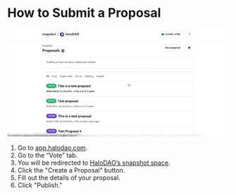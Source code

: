 # How to Submit a Proposal

![](../.gitbook/assets/cleanshot-2021-05-18-at-15.14.43.gif)

1. Go to [app.halodao.com](https://app.halodao.com).
2. Go to the “Vote” tab.
3. You will be redirected to [HaloDAO’s snapshot space](https://snapshot.org/#/halodao.eth).
4. Click the "Create a Proposal" button.
5. Fill out the details of your proposal.
6. Click "Publish."



